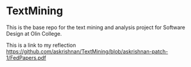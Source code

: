 # TextMining

This is the base repo for the text mining and analysis project for Software Design at Olin College.

This is a link to my reflection
https://github.com/askrishnan/TextMining/blob/askrishnan-patch-1/FedPapers.pdf
